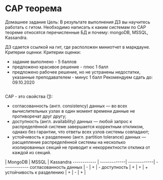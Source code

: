 # CAP теорема

Домашнее задание
Цель: В результате выполнения ДЗ вы научитесь работать с гитом.
Необходимо написать к каким системам по CAP теореме относятся перечисленные БД и почему:
mongoDB, MSSQL, Kassandra.

ДЗ сдается ссылкой на гит, где расположен миниотчет в маркдауне.
Критерии оценки: Критерии оценки:
- задание выполнено - 5 баллов
- предложено красивое решение - плюс 1 балл
- предложено рабочее решение, но не устранены недостатки, указанные преподавателем - минус 1 балл
Рекомендуем сдать до: 09.10.2020



## 

CAP - это свойства ([1](https://ru.wikipedia.org/wiki/Теорема_CAP)):
* согласованность (англ. consistency) данных — во всех вычислительных узлах в один момент времени данные не противоречат друг другу;
* доступность (англ. availability) данных  — любой запрос к распределённой системе завершается корректным откликом, однако без гарантии, что ответы всех узлов системы совпадают;
* устойчивость к разделению (англ. partition tolerance) данных — расщепление распределённой системы на несколько изолированных секций не приводит к некорректности отклика от каждой из секций.


 | MongoDB | MSSQL | Kassandra
------------ | -------------| -------------| -------------
согласованность данных | - | + | -
доступность |  + |  + | +
устойчивость к разделению | + |  - | + | 
